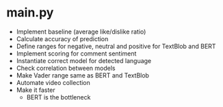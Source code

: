 # main.py

- Implement baseline (average like/dislike ratio)
- Calculate accuracy of prediction
- Define ranges for negative, neutral and positive for TextBlob and BERT
- Implement scoring for comment sentiment
- Instantiate correct model for detected language
- Check correlation between models
- Make Vader range same as BERT and TextBlob
- Automate video collection
- Make it faster
  - BERT is the bottleneck
